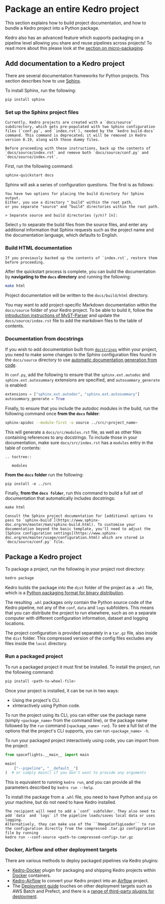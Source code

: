 # Package an entire Kedro project

This section explains how to build project documentation, and how to bundle a Kedro project into a Python package.

Kedro also has an advanced feature which supports packaging on a pipeline level allowing you share and reuse pipelines across projects! To read more about this please look at the [section on micro-packaging](../nodes_and_pipelines/micro_packaging.md).

## Add documentation to a Kedro project

There are several documentation frameworks for Python projects. This section describes how to use [Sphinx](https://www.sphinx-doc.org).

To install Sphinx, run the following:

```bash
pip install sphinx
```

### Set up the Sphinx project files

```{warning}
Currently, Kedro projects are created with a `docs/source` subdirectory, which gets pre-populated with two Sphinx configuration files (`conf.py`, and `index.rst`), needed by the `kedro build-docs` command. This command is deprecated; it will be removed in Kedro version 0.19, along with those dummy files.

Before proceeding with these instructions, back up the contents of `docs/source/index.rst` and remove both `docs/source/conf.py` and `docs/source/index.rst`.
```

First, run the following command:

```bash
sphinx-quickstart docs
```

Sphinx will ask a series of configuration questions. The first is as follows:

```text
You have two options for placing the build directory for Sphinx output.
Either, you use a directory "_build" within the root path,
or you separate "source" and "build" directories within the root path.

> Separate source and build directories (y/n)? [n]:
```

Select `y` to separate the build files from the source files, and enter any additional information that Sphinx requests such as the project name and the documentation language, which defaults to English.

### Build HTML documentation

```{warning}
If you previously backed up the contents of `index.rst`, restore them before proceeding.
```

After the quickstart process is complete, you can build the documentation by **navigating to the `docs` directory** and running the following:

```bash
make html
```

Project documentation will be written to the `docs/build/html` directory.

You may want to add project-specific Markdown documentation within the `docs/source` folder of your Kedro project. To be able to build it, follow the [introduction instructions of MyST-Parser](https://myst-parser.readthedocs.io/en/stable/intro.html) and update the `docs/source/index.rst` file to add the markdown files to the table of contents.

### Documentation from docstrings
If you wish to add documentation built from [`docstrings`](https://datacamp.com/community/tutorials/docstrings-python) within your project, you need to make some changes to the Sphinx configuration files found in the `docs/source` directory to use [automatic documentation generation from code](https://www.sphinx-doc.org/en/master/tutorial/automatic-doc-generation.html).

In `conf.py`, add the following to ensure that the `sphinx.ext.autodoc` and `sphinx.ext.autosummary` extensions are specified, and `autosummary_generate` is enabled:

```python
extensions = ["sphinx.ext.autodoc", "sphinx.ext.autosummary"]
autosummary_generate = True
```

Finally, to ensure that you include the autodoc modules in the build, run the following command once **from the `docs` folder**:

```bash
sphinx-apidoc --module-first -o source ../src/<project_name>

```

This will generate a `docs/src/modules.rst` file, as well as other files containing references to any docstrings. To include those in your documentation, make sure `docs/src/index.rst` has a `modules` entry in the table of contents:

```text
.. toctree::

   modules
```

**From the `docs` folder** run the following:

```text
pip install -e ../src
```

Finally, **from the `docs folder`**, run this command to build a full set of documentation that automatically includes docstrings:

```text
make html
```

```{note}
Consult the Sphinx project documentation for [additional options to pass to `sphinx-build`](https://www.sphinx-doc.org/en/master/man/sphinx-build.html). To customise your documentation beyond the basic template, you'll need to adjust the [Sphinx configuration settings](https://www.sphinx-doc.org/en/master/usage/configuration.html) which are stored in `docs/source/conf.py` file.
```

## Package a Kedro project

To package a project, run the following in your project root directory:

```bash
kedro package
```

Kedro builds the package into the `dist` folder of the project as a `.whl` file, which is a [Python packaging format for binary distribution](https://packaging.python.org/en/latest/overview/#python-binary-distributions).

The resulting `.whl` packages only contain the Python source code of the Kedro pipeline, not any of the `conf`, `data` and `logs` subfolders. This means that you can distribute the project to run elsewhere, such as on a separate computer with different configuration information, dataset and logging locations.

The project configuration is provided separately in a `tar.gz` file, also inside the `dist` folder. This compressed version of the config files excludes any files inside the `local` directory.

### Run a packaged project

To run a packaged project it must first be installed. To install the project, run the following command:

```bash
pip install <path-to-wheel-file>
```

Once your project is installed, it  can be run in two ways:

- Using the project's CLI. 
- xInteractively using Python code.

To run the project using its CLI, you can either use the package name (simply `<package_name>` from the command line), or the package name followed by the `run` command (`<package_name> run`). To see a full list of the options that the project's CLI supports, you can run `<package_name> -h`.

To run your packaged project interactively using code, you can import from the project:

```python
from spaceflights.__main__ import main

main(
    ["--pipeline", "__default__"]
)  # or simply main() if you don't want to provide any arguments
```

This is equivalent to running `kedro run`, and you can provide all the parameters described by `kedro run --help`.

To install the package from a `.whl` file, you need to have Python and `pip` on your machine, but do not need to have Kedro installed.

```{note}
The recipient will need to add a `conf` subfolder. They also need to add `data` and `logs` if the pipeline loads/saves local data or uses logging.
Alternatively, they can make use of the ``OmegaConfigLoader`` to run the configuration directly from the compressed .tar.gz configuration file by running
kedro run --conf-source <path-to-compressed-config>.tar.gz
```

### Docker, Airflow and other deployment targets

There are various methods to deploy packaged pipelines via Kedro plugins:

* [Kedro-Docker](https://github.com/kedro-org/kedro-plugins/tree/main/kedro-docker) plugin for packaging and shipping Kedro projects within [Docker](https://www.docker.com/) containers.
* [Kedro-Airflow](https://github.com/kedro-org/kedro-plugins/tree/main/kedro-airflow) to convert your Kedro project into an [Airflow](https://airflow.apache.org/) project.
* The [Deployment guide](../deployment/deployment_guide) touches on other deployment targets such as AWS Batch and Prefect, and there is a [range of third-party plugins for deployment](extend_kedro/plugins.md#community-developed-plugins).
